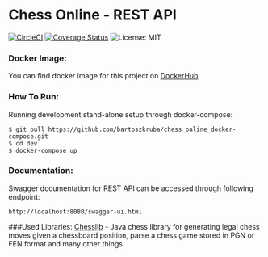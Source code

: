 # Chess Online - REST API
[![CircleCI](https://circleci.com/gh/bartoszkruba/chess_online-rest_api/tree/master.svg?style=svg)](https://circleci.com/gh/bartoszkruba/chess_online-rest_api/tree/master) 
[![Coverage Status](https://coveralls.io/repos/github/bartoszkruba/chess_online-backend_api/badge.svg?branch=master)](https://coveralls.io/github/bartoszkruba/chess_online-backend_api?branch=master)
![License: MIT](https://img.shields.io/badge/License-MIT-yellow.svg)

### Docker Image:

You can find docker image for this project on [DockerHub](https://cloud.docker.com/u/nawajo/repository/docker/nawajo/chess_rest_api)  
  
### How To Run:
  
Running development stand-alone setup through docker-compose:  
```
$ git pull https://github.com/bartoszkruba/chess_online_docker-compose.git  
$ cd dev  
$ docker-compose up
```

### Documentation:
Swagger documentation for REST API can be accessed through following endpoint:

```
http://localhost:8080/swagger-ui.html
```


###Used Libraries:
[Chesslib](https://github.com/bhlangonijr/chesslib) - Java chess library for generating legal chess moves given a chessboard position, parse a chess game stored in PGN or FEN format and many other things.
